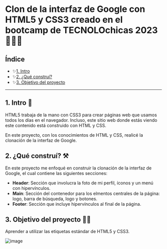 # Clon de la interfaz de Google con HTML5 y CSS3 creado en el bootcamp de TECNOLOchicas 2023 👩‍💻👾 

## Índice

* ✨[1. Intro](https://github.com/lizrobles20/cloninterfazgoogle/edit/main/README.md#1-intro-)
* ✨[2. ¿Qué construí?](https://github.com/lizrobles20/cloninterfazgoogle/edit/main/README.md#2-qu%C3%A9-constru%C3%AD-%EF%B8%8F)
* ✨[3. Objetivo del proyecto](https://github.com/lizrobles20/cloninterfazgoogle/edit/main/README.md#3-objetivo-del-proyecto-)

****

## 1. Intro 🧠
HTML5 trabaja de la mano con CSS3 para crear páginas web que usamos todos los días en el navegador. Incluso, este sitio web donde estás viendo este contenido está construido con HTML y CSS.

En este proyecto, con los conocimientos de HTML y CSS, realicé la clonación de la interfaz de Google.

## 2. ¿Qué construí? ⚒️
En este proyecto me enfoqué en construir la clonación de la interfaz de Google, el cual contiene las siguientes secciones:

* **Header**: Sección que involucra la foto de mi perfil, íconos y un menú con hipervínculos.
* **Main**: Sección del contenedor para los elmentos centrales de la página: logo, barra de búsqueda, logo y botones. 
* **Footer**: Sección que incluye hipervínculos al final de la página.

## 3. Objetivo del proyecto 👩‍💻
Aprender a utilizar las etiquetas estándar de HTML5 y CSS3.

![image](https://user-images.githubusercontent.com/60887109/236974507-5e4c1251-1811-4539-98c2-102181af9879.png)
